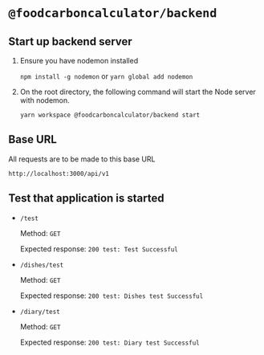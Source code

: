# `@foodcarboncalculator/backend`

## Start up backend server

1) Ensure you have nodemon installed

    `npm install -g nodemon` or `yarn global add nodemon`

1) On the root directory, the following command will start the Node server with nodemon.

    `yarn workspace @foodcarboncalculator/backend start`

## Base URL

All requests are to be made to this base URL

`http://localhost:3000/api/v1`

## Test that application is started

- `/test`

    Method: `GET`
    
    Expected response: `200 test: Test Successful`

- `/dishes/test`

    Method: `GET`
    
    Expected response: `200 test: Dishes test Successful`
    
- `/diary/test`

    Method: `GET`
    
    Expected response: `200 test: Diary test Successful`
